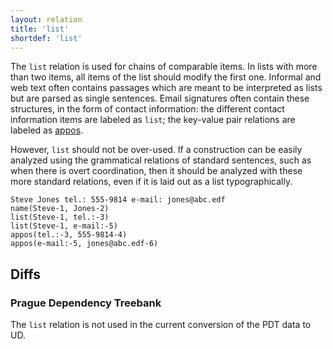 ```yaml
---
layout: relation
title: 'list'
shortdef: 'list'
---
```


The `list` relation is used for chains of comparable items.
In lists with more than two items, all items of the list should modify the first one.
Informal and web text often contains passages which are meant to be interpreted as lists but are parsed as single sentences.
Email signatures often contain these structures, in the form of contact information:
the different contact information items are labeled as `list`; the key-value pair relations are labeled as [appos]().

However, `list` should not be over-used. If a construction can be easily analyzed
using the grammatical relations of standard sentences, such as when there is overt coordination,
then it should be analyzed with these more standard relations, even if it is laid out as a list typographically.

~~~ sdparse
Steve Jones tel.: 555-9814 e-mail: jones@abc.edf
name(Steve-1, Jones-2)
list(Steve-1, tel.:-3)
list(Steve-1, e-mail:-5)
appos(tel.:-3, 555-9814-4)
appos(e-mail:-5, jones@abc.edf-6)
~~~

## Diffs

### Prague Dependency Treebank

The `list` relation is not used in the current conversion of the PDT data to UD.
